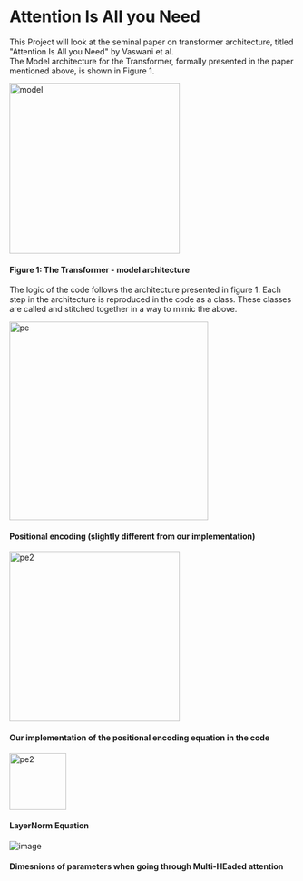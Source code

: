 # Attention Is All you Need

This Project will look at the seminal paper on transformer architecture, titled "Attention Is All you Need" by Vaswani et al. <br/> The Model architecture for the Transformer, formally presented in the paper mentioned above, is shown in Figure 1.

<img src="https://github.com/user-attachments/assets/a882c2de-a84b-4d5e-8d20-1e9f22a2240e" alt="model" width="300"/>

#### Figure 1: The Transformer - model architecture

The logic of the code follows the architecture presented in figure 1. Each step in the architecture is reproduced in the code as a class. These classes are called and stitched together in a way to mimic the above.



<img src="https://github.com/user-attachments/assets/77ead086-0656-45fd-9fbe-d8e83a86d50a" alt="pe" width="350"/>

#### Positional encoding (slightly different from our implementation)


<img src = "https://github.com/user-attachments/assets/b57bfaab-7c29-49fd-b9b5-3aa5f17b0c8e" alt = "pe2" width = "300"/>

#### Our implementation of the positional encoding equation in the code

<img src = "https://github.com/user-attachments/assets/9fed4eb3-287d-4536-9706-c1b60e0812b5" alt = "pe2" width = "100"/>

#### LayerNorm Equation

![image](https://github.com/user-attachments/assets/7954de65-e7bd-451e-99ed-46d6cebee200)
#### Dimesnions of parameters when going through Multi-HEaded attention
